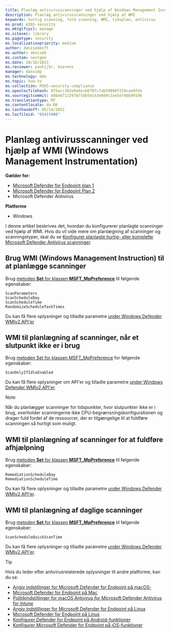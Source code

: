 ```yaml
---
title: Planlæg antivirusscanninger ved hjælp af Windows Management Instrumentation
description: Planlæg antivirusscanninger ved hjælp af WMI
keywords: hurtig scanning, fuld scanning, WMI, tidsplan, antivirus
ms.prod: m365-security
ms.mktglfcycl: manage
ms.sitesec: library
ms.pagetype: security
ms.localizationpriority: medium
author: denisebmsft
ms.author: deniseb
ms.custom: nextgen
ms.date: 10/18/2021
ms.reviewer: pauhijbr, ksarens
manager: dansimp
ms.technology: mde
ms.topic: how-to
ms.collection: M365-security-compliance
ms.openlocfilehash: 875acc362a9e8ecb6707c7ab59096f219cae0fda
ms.sourcegitcommit: ebbe8713297675db5dcb3e0d9c3ae5e746b99196
ms.translationtype: MT
ms.contentlocale: da-DK
ms.lasthandoff: 05/14/2022
ms.locfileid: "65417496"
---
```

# <a name="schedule-antivirus-scans-using-windows-management-instrumentation-wmi"></a>Planlæg antivirusscanninger ved hjælp af WMI (Windows Management Instrumentation)

**Gælder for:**
- [Microsoft Defender for Endpoint plan 1](https://go.microsoft.com/fwlink/?linkid=2154037)
- [Microsoft Defender for Endpoint Plan 2](https://go.microsoft.com/fwlink/?linkid=2154037)
- Microsoft Defender Antivirus

**Platforme**
- Windows

I denne artikel beskrives det, hvordan du konfigurerer planlagte scanninger ved hjælp af WMI. Hvis du vil vide mere om planlægning af scanninger og scanningstyper, skal du se [Konfigurer planlagte hurtig- eller komplette Microsoft Defender Antivirus scanninger](schedule-antivirus-scans.md). 

## <a name="use-windows-management-instruction-wmi-to-schedule-scans"></a>Brug WMI (Windows Management Instruction) til at planlægge scanninger

Brug [metoden **Set** for klassen **MSFT_MpPreference**](/previous-versions/windows/desktop/legacy/dn455323(v=vs.85)) til følgende egenskaber:

```WMI
ScanParameters
ScanScheduleDay
ScanScheduleTime
RandomizeScheduleTaskTimes
```

Du kan få flere oplysninger og tilladte parametre [under Windows Defender WMIv2 API'er](/previous-versions/windows/desktop/defender/windows-defender-wmiv2-apis-portal)

## <a name="wmi-for-scheduling-scans-when-an-endpoint-is-not-in-use"></a>WMI til planlægning af scanninger, når et slutpunkt ikke er i brug

Brug [metoden Set for klassen MSFT_MpPreference](/previous-versions/windows/desktop/legacy/dn455323(v=vs.85)) for følgende egenskaber:

```WMI
ScanOnlyIfIdleEnabled
```

Du kan få flere oplysninger om API'er og tilladte parametre [under Windows Defender WMIv2 API'er](/previous-versions/windows/desktop/defender/windows-defender-wmiv2-apis-portal).

> [!NOTE]
> Når du planlægger scanninger for tidspunkter, hvor slutpunkter ikke er i brug, overholder scanningerne ikke CPU-begrænsningskonfigurationen og drager fuld fordel af de ressourcer, der er tilgængelige til at fuldføre scanningen så hurtigt som muligt.


## <a name="wmi-for-scheduling-scans-to-complete-remediation"></a>WMI til planlægning af scanninger for at fuldføre afhjælpning

Brug [metoden **Set** for klassen **MSFT_MpPreference**](/previous-versions/windows/desktop/legacy/dn455323(v=vs.85)) til følgende egenskaber:

```WMI
RemediationScheduleDay
RemediationScheduleTime
```

Du kan få flere oplysninger og tilladte parametre [under Windows Defender WMIv2 API'er](/previous-versions/windows/desktop/defender/windows-defender-wmiv2-apis-portal).

## <a name="wmi-for-scheduling-daily-scans"></a>WMI til planlægning af daglige scanninger

Brug [metoden **Set** for klassen **MSFT_MpPreference**](/previous-versions/windows/desktop/legacy/dn455323(v=vs.85)) til følgende egenskaber:

```WMI
ScanScheduleQuickScanTime
```

Du kan få flere oplysninger og tilladte parametre [under Windows Defender WMIv2 API'er](/previous-versions/windows/desktop/defender/windows-defender-wmiv2-apis-portal).

> [!TIP]
> Hvis du leder efter antivirusrelaterede oplysninger til andre platforme, kan du se:
> - [Angiv indstillinger for Microsoft Defender for Endpoint på macOS-](mac-preferences.md)
> - [Microsoft Defender for Endpoint på Mac](microsoft-defender-endpoint-mac.md)
> - [Politikindstillinger for macOS Antivirus for Microsoft Defender Antivirus for Intune](/mem/intune/protect/antivirus-microsoft-defender-settings-macos)
> - [Angiv indstillinger for Microsoft Defender for Endpoint på Linux](linux-preferences.md)
> - [Microsoft Defender for Endpoint på Linux](microsoft-defender-endpoint-linux.md)
> - [Konfigurer Defender for Endpoint på Android-funktioner](android-configure.md)
> - [Konfigurer Microsoft Defender for Endpoint på iOS-funktioner](ios-configure-features.md)